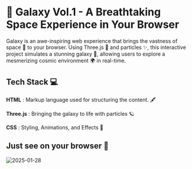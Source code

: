 # 🌌 Galaxy Vol.1 - A Breathtaking Space Experience in Your Browser

Galaxy is an awe-inspiring web experience that brings the vastness of space 🌠 to your browser. Using Three.js 🚀 and particles ✨, this interactive project simulates a stunning galaxy 🌌, allowing users to explore a mesmerizing cosmic environment 🌍 in real-time.

## Tech Stack 💻

**HTML** : Markup language used for structuring the content. 🖋️

**Three.js** : Bringing the galaxy to life with particles 🪐

**CSS** : Styling, Animations, and Effects 🎨

## Just see on your browser 🌌

![2025-01-28](https://github.com/user-attachments/assets/4c2a48be-3a1d-48c3-ad06-43c7b29aee52)
